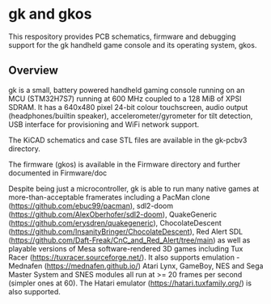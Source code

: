 # gk and gkos #

This respository provides PCB schematics, firmware and debugging support for the gk handheld game console and its operating system, gkos.

## Overview ##

gk is a small, battery powered handheld gaming console running on an MCU (STM32H7S7) running at 600 MHz coupled to a 128 MiB of XPSI SDRAM.  It has a 640x480 pixel 24-bit colour touchscreen, audio output (headphones/builtin speaker), accelerometer/gyrometer for tilt detection, USB interface for provisioning and WiFi network support.

The KiCAD schematics and case STL files are available in the gk-pcbv3 directory.

The firmware (gkos) is available in the Firmware directory and further documented in Firmware/doc

Despite being just a microcontroller, gk is able to run many native games at more-than-acceptable framerates including a PacMan clone (https://github.com/ebuc99/pacman), sdl2-doom (https://github.com/AlexOberhofer/sdl2-doom), QuakeGeneric (https://github.com/erysdren/quakegeneric), ChocolateDescent (https://github.com/InsanityBringer/ChocolateDescent), Red Alert SDL (https://github.com/Daft-Freak/CnC_and_Red_Alert/tree/main) as well as playable versions of Mesa software-rendered 3D games including Tux Racer (https://tuxracer.sourceforge.net/).  It also supports emulation - Mednafen (https://mednafen.github.io/) Atari Lynx, GameBoy, NES and Sega Master System and SNES modules all run at >= 20 frames per second (simpler ones at 60).  The Hatari emulator (https://hatari.tuxfamily.org/) is also supported.
